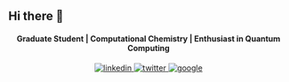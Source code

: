 ## Hi there 👋
<div align="center" markdown="1">
<h4>Graduate Student | Computational Chemistry | Enthusiast in Quantum Computing</h4>

<a href="https://www.linkedin.com/in/arnab-bachhar-1a31301ba/" target="_blank">
<img src=https://img.shields.io/badge/linkedin-%231E77B5.svg?&style=for-the-badge&logo=linkedin&logoColor=white alt=linkedin style="margin-bottom: 5px;" />
</a>
<a href="https://twitter.com/ArnabBachhar" target="_blank">
<img src=https://img.shields.io/badge/twitter-%2300acee.svg?&style=for-the-badge&logo=twitter&logoColor=white alt=twitter style="margin-bottom: 5px;" />
</a>

<a href="https://scholar.google.com/citations?user=PuRHCSYAAAAJ&hl=en" target="_blank">
<img src=https://img.icons8.com/color/96/000000/google-scholar--v3.png?&style=for-the-badge&logo=google scholar&logoColor=white alt=google scholar style="margin-bottom: 1px;"/>
</a>
</div>
